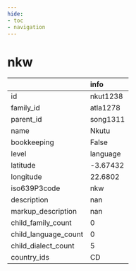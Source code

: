 ```yaml
---
hide:
- toc
- navigation
---
```

# nkw
|                      | info     |
|:---------------------|:---------|
| id                   | nkut1238 |
| family_id            | atla1278 |
| parent_id            | song1311 |
| name                 | Nkutu    |
| bookkeeping          | False    |
| level                | language |
| latitude             | -3.67432 |
| longitude            | 22.6802  |
| iso639P3code         | nkw      |
| description          | nan      |
| markup_description   | nan      |
| child_family_count   | 0        |
| child_language_count | 0        |
| child_dialect_count  | 5        |
| country_ids          | CD       |